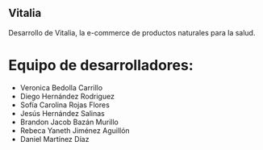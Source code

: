 ## Vitalia
Desarrollo de Vitalia, la e-commerce de productos naturales para la salud.

# Equipo de desarrolladores:
* Veronica Bedolla Carrillo
* Diego Hernández Rodriguez
* Sofía Carolina Rojas Flores
* Jesús Hernández Salinas
* Brandon Jacob Bazán Murillo
* Rebeca Yaneth Jiménez Aguillón 
* Daniel Martínez Díaz
